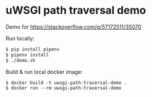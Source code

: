 # uWSGI path traversal demo

Demo for https://stackoverflow.com/q/57172511/35070



Run locally:

```sh
$ pip install pipenv
$ pipenv install
$ ./demo.sh
```

Build & run local docker image:

```
$ docker build -t uwsgi-path-traversal-demo .
$ docker run --rm uwsgi-path-traversal-demo
```
